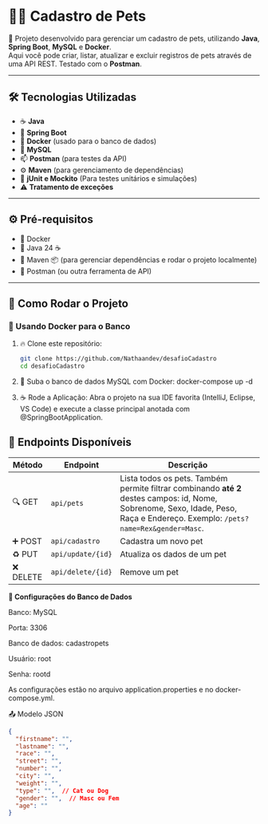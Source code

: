 # 🐶🐱 Cadastro de Pets

🚀 Projeto desenvolvido para gerenciar um cadastro de pets, utilizando **Java**, **Spring Boot**, **MySQL** e **Docker**.  
Aqui você pode criar, listar, atualizar e excluir registros de pets através de uma API REST. Testado com o **Postman**.

---

## 🛠️ Tecnologias Utilizadas

- ☕ **Java**
- 🌱 **Spring Boot**
- 🐳 **Docker** (usado para o banco de dados)
- 🐬 **MySQL**
- 📫 **Postman** (para testes da API)
- ⚙️ **Maven** (para gerenciamento de dependências)
- 🧪 **jUnit e Mockito** (Para testes unitários e simulações)
- ⚠️ **Tratamento de exceções**
---

## ⚙️ Pré-requisitos

- 🔸 Docker 
- 🔸 Java 24 ☕
- 🔸 Maven 📦 (para gerenciar dependências e rodar o projeto localmente)
- 🔸 Postman (ou outra ferramenta de API)

---

## 🚀 Como Rodar o Projeto

### 🐳 Usando Docker para o Banco

1. 🔥 Clone este repositório:
   ```bash
   git clone https://github.com/Nathaandev/desafioCadastro
   cd desafioCadastro

2.    🐬 Suba o banco de dados MySQL com Docker:
      docker-compose up -d

3.    ☕ Rode a Aplicação:
      Abra o projeto na sua IDE favorita (IntelliJ, Eclipse, VS Code) e execute a classe principal anotada com @SpringBootApplication.
  

## 📑 Endpoints Disponíveis

| Método    | Endpoint         | Descrição                                                                              |
|-----------|------------------|----------------------------------------------------------------------------------------|
| 🔍 GET    | `api/pets`          | Lista todos os pets. Também permite filtrar combinando **até 2** destes campos: id, Nome, Sobrenome, Sexo, Idade, Peso, Raça e Endereço. Exemplo: `/pets?name=Rex&gender=Masc`. |
| ➕ POST   | `api/cadastro`          | Cadastra um novo pet                                                                   |
| ♻️ PUT    | `api/update/{id}`     | Atualiza os dados de um pet                                                            |
| ❌ DELETE | `api/delete/{id}`     | Remove um pet                                                                          |

**💾 Configurações do Banco de Dados**

Banco: MySQL

Porta: 3306

Banco de dados: cadastropets

Usuário: root

Senha: rootd

As configurações estão no arquivo application.properties e no docker-compose.yml.

📤 Modelo JSON

```json
{
  "firstname": "",
  "lastname": "",
  "race": "",
  "street": "",
  "number": "",
  "city": "",
  "weight": "",
  "type": "",  // Cat ou Dog
  "gender": "",  // Masc ou Fem
  "age": ""
}



